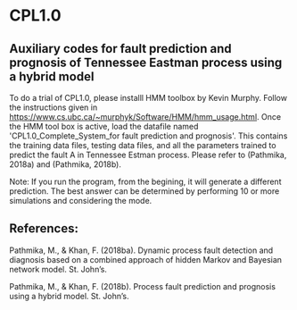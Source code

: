 # CPL1.0
Auxiliary codes for fault prediction and prognosis of Tennessee Eastman process using a hybrid model 
-------------------------------------------------------------------------------------------------------
To do a trial of CPL1.0, please installl HMM toolbox by Kevin Murphy. Follow the instructions given in https://www.cs.ubc.ca/~murphyk/Software/HMM/hmm_usage.html.
Once the HMM tool box is active, load the datafile named 'CPL1.0_Complete_System_for fault prediction and prognosis'.
This contains the training data files, testing data files, and all the parameters trained to predict the fault A in Tennessee Estman process.
Please refer to (Pathmika, 2018a) and (Pathmika, 2018b).

Note: If you run the program, from the begining, it will generate a different prediction.
The best answer can be determined by performing 10 or more simulations and considering the mode.

References:
----------
Pathmika, M., & Khan, F. (2018ba). Dynamic process fault detection and diagnosis based on a combined approach of hidden Markov and Bayesian network model. St. John’s.

Pathmika, M., & Khan, F. (2018b). Process fault prediction and prognosis using a hybrid model. St. John’s.
